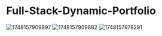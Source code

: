 # Full-Stack-Dynamic-Portfolio

![1748157909897](https://github.com/user-attachments/assets/21f8f5d6-946b-49bd-bb2f-5ac93a4c3f17)
![1748157909882](https://github.com/user-attachments/assets/628d1fc1-5600-477f-a0a3-a7accc2e614a)
![1748157978291](https://github.com/user-attachments/assets/80bb760b-f443-48e0-8b5e-23de8a923573)
